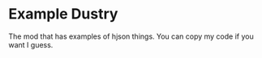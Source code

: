 # Example Dustry
The mod that has examples of hjson things.
You can copy my code if you want I guess.
